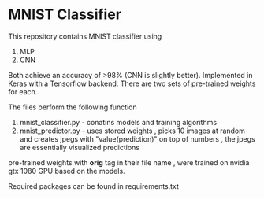 # MNIST Classifier
This repository contains MNIST classifier using

1. MLP
2. CNN

Both achieve an accuracy of >98% (CNN is slightly better). Implemented in Keras with a Tensorflow backend. There are two sets of pre-trained weights for each.

The files perform the following function
1. mnist_classifier.py - conatins models and training algorithms
2. mnist_predictor.py - uses stored weights , picks 10 images at random and creates jpegs with "value(prediction)" on top of numbers , the jpegs are essentially visualized predictions

pre-trained weights with **orig** tag in their file name , were trained on nvidia gtx 1080 GPU based on the models.

Required packages can be found in requirements.txt
